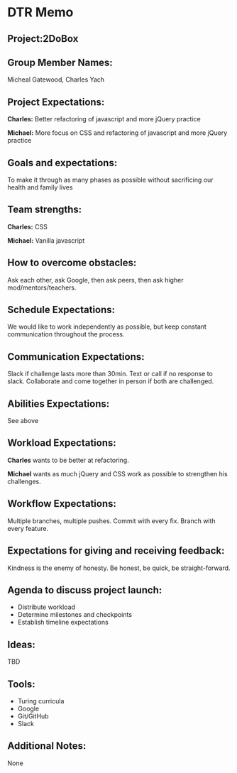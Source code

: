 # DTR Memo

## Project:2DoBox

## Group Member Names: 
  Micheal Gatewood, Charles Yach

## Project Expectations: 
  **Charles:** Better refactoring of javascript and more jQuery practice
  
  **Michael:** More focus on CSS and refactoring of javascript and more jQuery practice

## Goals and expectations:
  To make it through as many phases as possible without sacrificing our health and family lives

## Team strengths:
  **Charles:** CSS
  
  **Michael:** Vanilla javascript

## How to overcome obstacles:
  Ask each other, ask Google, then ask peers, then ask higher mod/mentors/teachers.

## Schedule Expectations:
  We would like to work independently as possible, but keep constant communication throughout the process. 

## Communication Expectations:
  Slack if challenge lasts more than 30min. Text or call if no response to slack. Collaborate and come together in person if both are challenged.

## Abilities Expectations:
  See above

## Workload Expectations:
  **Charles** wants to be better at refactoring.
  
  **Michael** wants as much jQuery and CSS work as possible to strengthen his challenges. 

## Workflow Expectations:
  Multiple branches, multiple pushes. Commit with every fix. Branch with every feature.

## Expectations for giving and receiving feedback:
  Kindness is the enemy of honesty. Be honest, be quick, be straight-forward.

## Agenda to discuss project launch:
  * Distribute workload
  * Determine milestones and checkpoints
  * Establish timeline expectations

## Ideas:
  TBD

## Tools:
  * Turing curricula
  * Google
  * Git/GitHub
  * Slack

## Additional Notes:
  None




